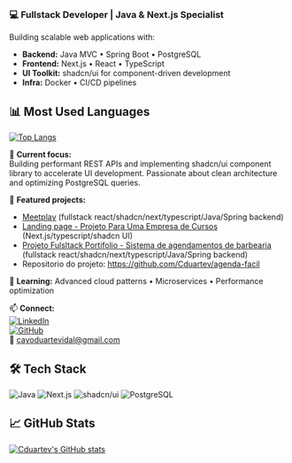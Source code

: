 ### 💻 Fullstack Developer | Java & Next.js Specialist
Building scalable web applications with:
- **Backend:** Java MVC • Spring Boot • PostgreSQL
- **Frontend:** Next.js • React • TypeScript
- **UI Toolkit:** shadcn/ui for component-driven development
- **Infra:** Docker • CI/CD pipelines

  
## 📊 Most Used Languages
[![Top Langs](https://github-readme-stats.vercel.app/api/top-langs/?username=Cduartev&layout=compact&theme=dark)](https://github.com/Cduartev)

🔧 **Current focus:**  
Building performant REST APIs and implementing shadcn/ui component library to accelerate UI development. Passionate about clean architecture and optimizing PostgreSQL queries.

📂 **Featured projects:**  
- [Meetplay](https://meetplay.com.br/) (fullstack react/shadcn/next/typescript/Java/Spring backend)  
- [Landing page - Projeto Para Uma Empresa de Cursos](https://integridade.vercel.app/) (Next.js/typescript/shadcn UI)  
- [Projeto Fulsltack Portifolio - Sistema de agendamentos de barbearia](https://barberpro-eight.vercel.app/) (fullstack react/shadcn/next/typescript/Java/Spring backend)
- Repositorio do projeto: https://github.com/Cduartev/agenda-facil

🌱 **Learning:** Advanced cloud patterns • Microservices • Performance optimization

📫 **Connect:**  
[![LinkedIn](https://img.shields.io/badge/-LinkedIn-blue?style=flat&logo=linkedin)](https://www.linkedin.com/in/cayo-duarte-2a9456372/)  
[![GitHub](https://img.shields.io/badge/GitHub-100000?style=flat&logo=github)](https://github.com/Cduartev)  
📧 cayoduartevidal@gmail.com

## 🛠️ Tech Stack
![Java](https://img.shields.io/badge/Java-ED8B00?style=flat&logo=java)
![Next.js](https://img.shields.io/badge/Next.js-000000?style=flat&logo=nextdotjs)
![shadcn/ui](https://img.shields.io/badge/shadcn/ui-000000?style=flat&logo=react)
![PostgreSQL](https://img.shields.io/badge/PostgreSQL-316192?style=flat&logo=postgresql)

## 📈 GitHub Stats
[![Cduartev's GitHub stats](https://github-readme-stats.vercel.app/api?username=Cduartev&show_icons=true&theme=dark)](https://github.com/Cduartev)
